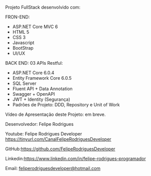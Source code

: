 Projeto FullStack desenvolvido com:

FRON-END: 

- ASP.NET Core MVC 6
- HTML 5
- CSS 3
- Javascript
- BootStrap
- UI/UX

BACK END: 03 APIs Restful:

- ASP.NET Core 6.0.4
- Entity Framework Core 6.0.5
- SQL Server 
- Fluent API + Data Annotation 
- Swagger + OpenAPI
- JWT + Identity (Segurança)
- Padrões de Projeto: DDD, Repository e Unit of Work

Vídeo de Apresentação deste Projeto: em breve.

Desenvolvedor: Felipe Rodrigues

Youtube: Felipe Rodrigues Developer
         https://tinyurl.com/CanalFelipeRodriguesDeveloper

GitHub:https://github.com/FelipeRodriguesDeveloper

Linkedin:https://www.linkedin.com/in/felipe-rodrigues-programador

Email: feliperodriguesdeveloper@hotmail.com

